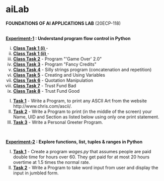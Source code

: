 # aiLab
<b>FOUNDATIONS OF AI APPLICATIONS LAB</b> (20ECP-118) <br> <br>

<b><a href = "https://github.com/aaryarajoju/cu-py/tree/main/Experiment-1">Experiment-1</a> : Understand program flow control in Python</b><br>
<ol type = "i">
<li><b><a href = "">Class Task 1 (i) </a></b> -  </li>
<li><b><a href = "">Class Task 1 (ii) </a></b> -  </li>
<li><b><a href = "">Class Task 2</a></b> - Program "'Game Over' 2.0" </li>
<li><b><a href = "">Class Task 3</a></b> - Program "Fancy Credits" </li>
<li><b><a href = "">Class Task 4</a></b> - Silly strings program (concatenation and repetition) </li>
<li><b><a href = "">Class Task 5</a></b> - Creating and Using Variables </li>
<li><b><a href = "">Class Task 6</a></b> - Quotation Manipulation </li>
<li><b><a href = "">Class Task 7</a></b> - Trust Fund Bad </li>
<li><b><a href = "">Class Task 8</a></b> - Trust Fund Good </li>
</ol>
<ol type = "I">
<li><b><a href = "https://github.com/aaryarajoju/cu-py/blob/main/Experiment-1/Exp-1_Task-1.py">Task 1</a></b> - Write a Program, to print any ASCII Art from the website http://www.chris.com/ascii/. </li>
<li><b><a href = "https://github.com/aaryarajoju/cu-py/blob/main/Experiment-1/Exp-1_Task-2.py">Task 2</a></b> - Write a Program to print (in the middle of the screen) your Name, UID and Section as listed below using only one print statement. </li>
<li><b><a href = "https://github.com/aaryarajoju/cu-py/blob/main/Experiment-1/Exp-1_Task-3.py">Task 3</a></b> - Write a Personal Greeter Program. </li>
</ol><br>

<b><a href = "https://github.com/aaryarajoju/cu-py/tree/main/Experiment-2">Experiment-2</a> : Explore functions, list, tuples & ranges in Python</b><br>
<ol type = "I">
<li><b><a href = "">Task 1</a></b> - Create a program <i>wages.py</i> that assumes people are paid double time for hours over 60. They get paid for at most 20 hours overtime at 1.5 times the normal rate. </li>
<li><b><a href = "">Task 2</a></b> - Write a Program to take word input from user and display the input in jumbled form. </li>
</ol>
